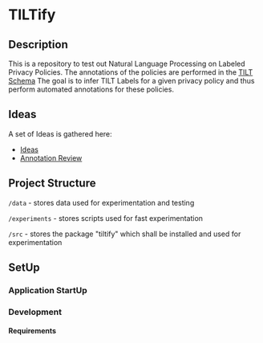# TILTify

## Description


This is a repository to test out Natural Language Processing on Labeled Privacy Policies.
The annotations of the policies are performed in the [TILT Schema](https://github.com/Transparency-Information-Language/schema)
The goal is to infer TILT Labels for a given privacy policy and thus perform automated annotations for these policies.


## Ideas

A set of Ideas is gathered here:
* [Ideas](https://hackmd.io/@elysias/HkzMVMAGK)
* [Annotation Review](https://hackmd.io/@elysias/H1ykQx2Pt/edit)


## Project Structure

`/data` - stores data used for experimentation and testing

`/experiments` - stores scripts used for fast experimentation

`/src` - stores the package "tiltify" which shall be installed and used for experimentation


## SetUp

### Application StartUp

### Development

#### Requirements



